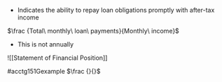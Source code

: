 - Indicates the ability to repay loan obligations promptly with after-tax income

$\frac {Total\ monthly\ loan\ payments}{Monthly\ income}$
- This is not annually

![[Statement of Financial Position]]

#acctg151Gexample 
$\frac {}{}$